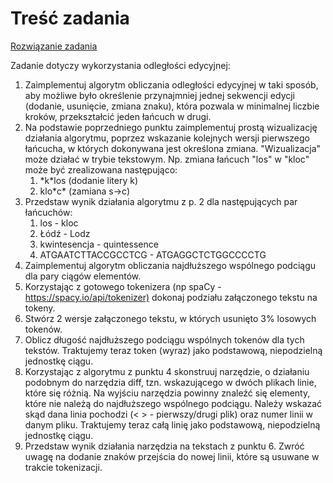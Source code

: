 <h1> Treść zadania </h1>
<a href="https://github.com/YoC00lig/Text-algorithms/blob/main/lab03/lab03.ipynb">Rozwiązanie zadania </a>
<p></p>
<p>Zadanie dotyczy wykorzystania odległości edycyjnej:</p>

<ol>
<li>Zaimplementuj algorytm obliczania odległości edycyjnej w taki sposób, aby możliwe było określenie przynajmniej jednej sekwencji edycji (dodanie, usunięcie, zmiana znaku), która pozwala w minimalnej liczbie kroków, przekształcić jeden łańcuch w drugi.</li>
<li>Na podstawie poprzedniego punktu zaimplementuj prostą wizualizację działania algorytmu, poprzez wskazanie kolejnych wersji pierwszego łańcucha, w których dokonywana jest określona zmiana. "Wizualizacja" może działać w trybie tekstowym. Np. zmiana łańcuch "los" w "kloc" może być zrealizowana następująco:
<ol>
<li>*k*los (dodanie litery k)</li>
<li>klo*c* (zamiana s->c)</li>
</ol>
</li>

<li>Przedstaw wynik działania algorytmu z p. 2 dla następujących par łańcuchów:
<ol>
<li>los - kloc</li>
<li>Łódź - Lodz</li>
<li>kwintesencja - quintessence</li>
<li>ATGAATCTTACCGCCTCG - ATGAGGCTCTGGCCCCTG</li>
</ol>
</li>

<li>Zaimplementuj algorytm obliczania najdłuższego wspólnego podciągu dla pary ciągów elementów.</li>
<li>Korzystając z gotowego tokenizera (np spaCy - <a href="https://spacy.io/api/tokenizer">https://spacy.io/api/tokenizer)</a> dokonaj podziału załączonego tekstu na tokeny.</li>
<li>Stwórz 2 wersje załączonego tekstu, w których usunięto 3% losowych tokenów.</li>
<li>Oblicz długość najdłuższego podciągu wspólnych tokenów dla tych tekstów. Traktujemy teraz token (wyraz) jako podstawową, niepodzielną jednostkę ciągu.</li>
<li>Korzystając z algorytmu z punktu 4 skonstruuj narzędzie, o działaniu podobnym do narzędzia diff, tzn. wskazującego w dwóch plikach linie, które się różnią. Na wyjściu narzędzia powinny znaleźć się elementy, które nie należą do najdłuższego wspólnego podciągu. Należy wskazać skąd dana linia pochodzi (< > - pierwszy/drugi plik) oraz numer linii w danym pliku. Traktujemy teraz całą linię jako podstawową, niepodzielną jednostkę ciągu.</li>
<li>Przedstaw wynik działania narzędzia na tekstach z punktu 6. Zwróć uwagę na dodanie znaków przejścia do nowej linii, które są usuwane w trakcie tokenizacji.</li>
</ol>